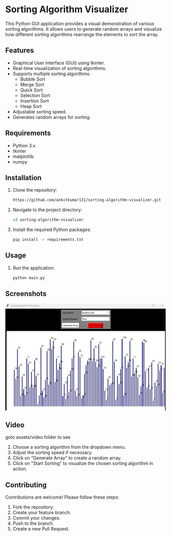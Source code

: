 
# Sorting Algorithm Visualizer

This Python GUI application provides a visual demonstration of various sorting algorithms. It allows users to generate random arrays and visualize how different sorting algorithms rearrange the elements to sort the array.

## Features

- Graphical User Interface (GUI) using tkinter.
- Real-time visualization of sorting algorithms.
- Supports multiple sorting algorithms:
  - Bubble Sort
  - Merge Sort
  - Quick Sort
  - Selection Sort
  - Insertion Sort
  - Heap Sort
- Adjustable sorting speed.
- Generates random arrays for sorting.

## Requirements

- Python 3.x
- tkinter
- matplotlib
- numpy

## Installation

1. Clone the repository:

    ```bash
    https://github.com/ankitkumar131/sorting-algorithm-visualizer.git
    ```

2. Navigate to the project directory:

    ```bash
    cd sorting-algorithm-visualizer
    ```

3. Install the required Python packages:

    ```bash
    pip install -r requirements.txt
    ```

## Usage

1. Run the application:

    ```bash
    python main.py
    ```

## Screenshots

![Sorting Algorithm Visualizer](assets/img/img1.png)


## Video

goto assets/video folder to see





2. Choose a sorting algorithm from the dropdown menu.
3. Adjust the sorting speed if necessary.
4. Click on "Generate Array" to create a random array.
5. Click on "Start Sorting" to visualize the chosen sorting algorithm in action.



## Contributing

Contributions are welcome! Please follow these steps:

1. Fork the repository.
2. Create your feature branch.
3. Commit your changes.
4. Push to the branch.
5. Create a new Pull Request.



